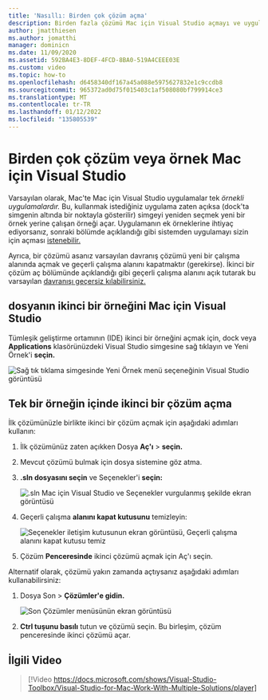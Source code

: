 ```yaml
---
title: 'Nasıllı: Birden çok çözüm açma'
description: Birden fazla çözümü Mac için Visual Studio açmayı ve uygulamanın birden fazla örneğini açmayı öğrenin.
author: jmatthiesen
ms.author: jomatthi
manager: dominicn
ms.date: 11/09/2020
ms.assetid: 592BA4E3-8DEF-4FCD-8BA0-519A4CEEE03E
ms.custom: video
ms.topic: how-to
ms.openlocfilehash: d6458340df167a45a088e5975627832e1c9ccdb8
ms.sourcegitcommit: 965372ad0d75f015403c1af508080bf799914ce3
ms.translationtype: MT
ms.contentlocale: tr-TR
ms.lasthandoff: 01/12/2022
ms.locfileid: "135805539"
---
```

# <a name="open-multiple-solutions-or-instances-of-visual-studio-for-mac"></a>Birden çok çözüm veya örnek Mac için Visual Studio

Varsayılan olarak, Mac'te Mac için Visual Studio uygulamalar tek _örnekli uygulamalardır._ Bu, kullanmak istediğiniz uygulama zaten açıksa (dock'ta simgenin altında bir noktayla gösterilir) simgeyi yeniden seçmek yeni bir örnek yerine çalışan örneği açar. Uygulamanın ek örneklerine ihtiyaç ediyorsanız, sonraki bölümde açıklandığı gibi sistemden uygulamayı sizin için açması [istenebilir.](#open-a-second-instance-of-visual-studio-for-mac)

Ayrıca, bir çözümü asanız varsayılan davranış çözümü yeni bir çalışma alanında açmak ve geçerli çalışma alanını kapatmaktır (gerekirse). İkinci bir çözüm aç bölümünde açıklandığı gibi geçerli çalışma alanını açık tutarak bu varsayılan [davranışı geçersiz kılabilirsiniz.](#open-a-second-solution-inside-a-single-instance)

## <a name="open-a-second-instance-of-visual-studio-for-mac"></a>dosyanın ikinci bir örneğini Mac için Visual Studio

Tümleşik geliştirme ortamının (IDE) ikinci bir örneğini açmak için, dock veya **Applications** klasörünüzdeki Visual Studio simgesine sağ tıklayın ve Yeni Örnek'i **seçin.**

![Sağ tık tıklama simgesinde Yeni Örnek menü seçeneğinin Visual Studio görüntüsü](media/open-new-instance.png)

## <a name="open-a-second-solution-inside-a-single-instance"></a>Tek bir örneğin içinde ikinci bir çözüm açma

İlk çözümünüzle birlikte ikinci bir çözüm açmak için aşağıdaki adımları kullanın:

1. İlk çözümünüz zaten açıkken Dosya **Aç'ı**  >  **seçin.**
2. Mevcut çözümü bulmak için dosya sistemine göz atma.
3. **.sln dosyasını seçin** ve Seçenekler'i **seçin:**

    ![.sln Mac için Visual Studio ve Seçenekler vurgulanmış şekilde ekran görüntüsü](media/open-multiple-solutions-image3.png)

4. Geçerli çalışma **alanını kapat kutusunu** temizleyin:

    ![Seçenekler iletişim kutusunun ekran görüntüsü, Geçerli çalışma alanını kapat kutusu temiz](media/open-multiple-solutions-image1.png)

5. Çözüm **Penceresinde** ikinci çözümü açmak için Aç'ı seçin.

Alternatif olarak, çözümü yakın zamanda açtıysanız aşağıdaki adımları kullanabilirsiniz:

1. Dosya Son  >  **Çözümler'e gidin.**

    ![Son Çözümler menüsünün ekran görüntüsü](media/open-multiple-solutions-image2.png)

1. **Ctrl tuşunu basılı** tutun ve çözümü seçin. Bu birleşim, çözüm penceresinde ikinci çözümü açar.

## <a name="related-video"></a>İlgili Video

> [!Video https://docs.microsoft.com/shows/Visual-Studio-Toolbox/Visual-Studio-for-Mac-Work-With-Multiple-Solutions/player]
